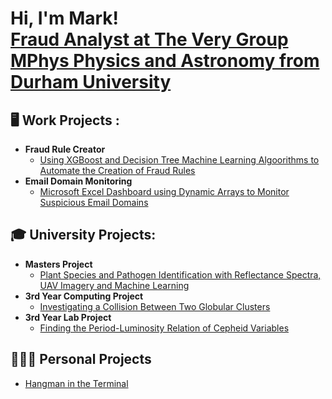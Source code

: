 <h1>Hi, I'm Mark! <br/><a href="https://www.linkedin.com/in/mark-ryan-43223029a/">Fraud Analyst at The Very Group 
  MPhys Physics and Astronomy from Durham University</a>

<h2>🖥️ Work Projects :</h2>

- <b>Fraud Rule Creator</b>
  - [Using XGBoost and Decision Tree Machine Learning Algoorithms to Automate the Creation of Fraud Rules](--https://github.com/Mkryo77/fraud_rule_creator)
- <b>Email Domain Monitoring</b>
  - [Microsoft Excel Dashboard using Dynamic Arrays to Monitor Suspicious Email Domains](--https://github.com/Mkryo77/email_domain_monitoring)

<h2>🎓 University Projects:</h2>

- <b>Masters Project</b>
  - [Plant Species and Pathogen Identification with Reflectance Spectra, UAV Imagery and Machine Learning](https://github.com/Mkryo77/masters_project)
- <b>3rd Year Computing Project</b>
  - [Investigating a Collision Between Two Globular Clusters](https://github.com/Mkryo77/computing_project)
- <b>3rd Year Lab Project</b>
  - [Finding the Period-Luminosity Relation of Cepheid Variables](https://github.com/Mkryo77/labprojyr3)

<h2>👨🏻‍💻 Personal Projects</h2>

- [Hangman in the Terminal](https://github.com/Mkryo77/hangman)

<!--
**Mkryo77/Mkryo77** is a ✨ _special_ ✨ repository because its `README.md` (this file) appears on your GitHub profile.

Here are some ideas to get you started:

- 🔭 I’m currently working on ...
- 🌱 I’m currently learning ...
- 👯 I’m looking to collaborate on ...
- 🤔 I’m looking for help with ...
- 💬 Ask me about ...
- 📫 How to reach me: ...
- 😄 Pronouns: ...
- ⚡ Fun fact: ...
-->
